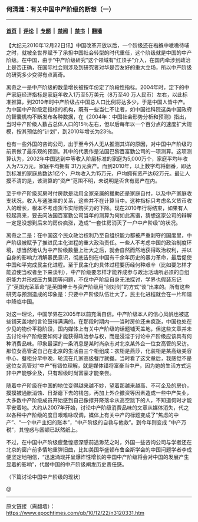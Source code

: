 ### 何清涟：有关中国中产阶级的断想（一）

---

#### [首页](../../../..?n3120331) &nbsp;|&nbsp; [评论](../../../../../epoch-comment?n3120331) &nbsp;|&nbsp; [专题](../../../../../epoch-special?n3120331) &nbsp;|&nbsp; [禁闻](../../../../../epoch-news?n3120331) &nbsp;|&nbsp; [禁书](../../../../../books?n3120331) &nbsp;|&nbsp; [翻墙](https://github.com/gfw-breaker/nogfw/blob/master/README.md?n3120331)


<div class="post_content" id="artbody" itemprop="articleBody">
 <!-- article content begin -->
 <p>
  【大纪元2010年12月22日讯】中国改革开放以后，一个阶级还在襁褓中嗷嗷待哺之时，就被全世界赋予了承担中国社会转型的时代重任，这个阶级就是中国的中产阶级。在中国，由于“中产阶级研究”这个领域有“红顶子”介入，在国内牵涉到政治上是否正确，在国际社会则涉及到研究者对华是否友好的重大立场，所以中产阶级的研究多少变得有点离奇。
 </p>
 <p>
  离奇之一是中产阶级的数量增长被按年份定了阶段性指标。2004年时，定下的中产家庭经济指标是家庭年收入1万至5万美元（8万至40 万人民币）左右，以此标准推算，到2010年时中产阶级占中国总人口比例将达多少，于是中国人皆中产。为中国中产阶级定指标的机构，既有一些当仁不让者，如中国社科院这类中国政府的智囊机构不断发布各种数据，在《2004年：中国社会形势分析和预测》指出，当时中产阶级人数占总体人口的15％左右，但以后每年以一个百分点的速度扩大规模，按其预估的“计划”，到2010年增长为23％。
 </p>
 <p>
  也有一些外国的咨询公司，出于至今外人无从推测其详的原因，对中国中产阶级的前景做了最乐观的预测。其中的代表作是法国巴黎百富勤公司的一项测算。这项测算认为，2002年中国达到中等收入阶层标准的家庭为5,000万个，家庭平均年收入为7.5万元，家庭平均拥有 31万元资产。而到2010年，以上数字均将翻番，即达到标准的家庭总数达1亿个，户均收入为15万元，户均拥有资产达62万元。最让人摸不清的是，该测算的“资产”范围不明，未说明是否含有房产在内。
 </p>
 <p>
  至于中产阶级买房时付房款是动用全家亲属的援助还是家庭自付，以及中产家庭收支状况，收入与通胀率的关系，这些并不在计算当中。这种指标只考虑名义货币收入的增长，根本不考虑货币实际购买力的下降。现在2010年行将结束，如果有人较起真来，要去问法国百富勤公司当年的测算为何如此离谱，猜想这家公司的辩解一定是没想到后来的房价疯涨，造成“一套住房消灭了一户中产阶级”的状况。
 </p>
 <p>
  离奇之二是：在中国这个民众政治权利乃至自组织能力都被严重剥夺的国度里，中产阶级被赋予了推进民主化进程的重大政治责任。一些人不考虑中国的政治制度环境，想当然地认为中产阶级数量上壮大之后，就会自然而然地获得政治权利，并以自身的影响力消解暴民意识，彻底告别在中国有千余年历史的暴力革命，最后促使中国和平完成民主化进程。至于民主化的具体过程要历经何种艰辛（比如要怎样才能迫使当权者坐下来谈判），中产阶级要怎样才能养成参与政治活动所必须的自组织能力并形成压力集团等问题，不仅中产阶级自身无法探讨，学界也假装忘记了“英国光荣革命”是英国绅士与资产阶级用“剑对剑”的方式“谈”出来的。所有这些研究与预测造成的印象是：只要中产阶级队伍壮大了，民主化进程就会在一片和谐中降临中国。
 </p>
 <p>
  对这一理论，中国学界在2005年以前充满自信。中产阶级本人的信心风帆也被这些铺天盖地的言论鼓得满满的。在那段时期内――当时房价还未疯涨，中国也处在少见的物价平稳阶段，国内媒体上有关中产阶级的话题铺天盖地，但这些文章并未去讨论中产阶级要如何才能获得政治参与权，而是浸淫于讨论中产阶级应该具有何种消费品味。印象最深的一条消息是某时尚杂志对北京某外企一位女高管的采访。那位女高管说自己在北京的生活由三个柜组成：衣柜是燕莎，化装柜是某高级美容中心，餐柜分早中晚，轮流在几家高级餐厅就餐。当时看了这文章后，我感觉不是这位女高管对“中产“有错位理解，就是媒体错将富豪当中产，因为她的生活方式远非中产能够企及，只有超级时尚富豪才能亲尝。
 </p>
 <p>
  随着中产阶级在中国的地位变得越来越不妙，望着那越来越高、不可企及的房价，摸摸被通胀消蚀、日渐瘪下去的钱包，再加上外企撤资等因素造成一些中产失业，大多数中产阶级成员开始感到自己像撑开降落伞从高空跳下的人，不知道何时才能平安着地。大约从2007年开始，讨论中产阶级消费品味的文章从媒体消失，代之以各种中产阶级的度日艰难咏叹调，媒体上有关中产的标题变成了“焦虑的中产”、“一个中产主妇的账本”，“中产阶级的自救与他救”。到今年则变成 “中产万税”，其惶惑与困顿已跃然纸上。
 </p>
 <p>
  不过，在中国中产阶级疲惫惶惑深感前途渺茫之时，外国一些咨询公司与学者还在北京的窗户前多情地重弹旧曲，比如美国华盛顿布鲁金斯学会的中国问题学者李成便坚定地相信，“迅速涌现并呈爆炸性增长的中国中产阶级将会对中国的发展产生显着的影响”，代替中国的中产阶级阐发历史责任感。
 </p>
 <p>
  （下篇讨论中国中产阶级的现状）
 </p>
 <p>
  @
 </p>
 <!-- article content end -->
 <div id="below_article_ad">
 </div>
</div>


---

原文链接（需翻墙）：https://www.epochtimes.com/gb/10/12/22/n3120331.htm
